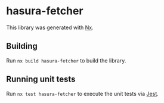 # hasura-fetcher

This library was generated with [Nx](https://nx.dev).

## Building

Run `nx build hasura-fetcher` to build the library.

## Running unit tests

Run `nx test hasura-fetcher` to execute the unit tests via [Jest](https://jestjs.io).

